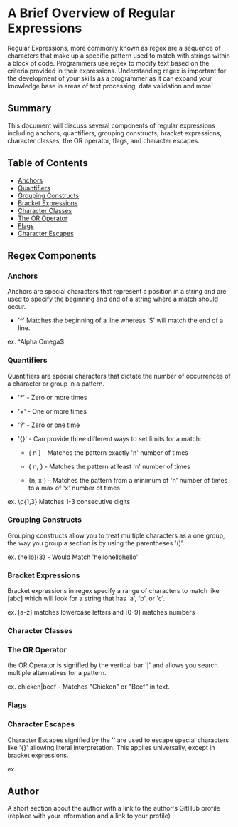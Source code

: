 # A Brief Overview of Regular Expressions

Regular Expressions, more commonly known as regex are a sequence of characters that make up a specific pattern used to match with strings within a block of code. Programmers use regex to modify text based on the criteria provided in their expressions. Understanding regex is important for the development of your skills as a programmer as it can expand your knowledge base in areas of text processing, data validation and more!

## Summary

This document will discuss several components of regular expressions including anchors, quantifiers, grouping constructs, bracket expressions, character classes, the OR operator, flags, and character escapes.

## Table of Contents

- [Anchors](#anchors)
- [Quantifiers](#quantifiers)
- [Grouping Constructs](#grouping-constructs)
- [Bracket Expressions](#bracket-expressions)
- [Character Classes](#character-classes)
- [The OR Operator](#the-or-operator)
- [Flags](#flags)
- [Character Escapes](#character-escapes)

## Regex Components

### Anchors

Anchors are special characters that represent a position in a string and are used to specify the beginning and end of a string where a match should occur.

* '^' Matches the beginning of a line whereas '$' will match the end of a line.

ex. ^Alpha Omega$

### Quantifiers

Quantifiers are special characters that dictate the number of occurrences of a character or group in a pattern.

* '*' - Zero or more times

* '+' - One or more times

* '?' - Zero or one time

* '{}' - Can provide three different ways to set limits for a match:

    *  { n } - Matches the pattern exactly 'n' number of times

    *  { n, } - Matches the pattern at least 'n' number of times

    *   {n, x } - Matches the pattern from a minimum of 'n' number of times to a max of 'x' number of   times 

ex. \d{1,3} Matches 1-3 consecutive digits

### Grouping Constructs

Grouping constructs allow you to treat multiple characters as a one group, the way you group a section is by using the parentheses '()'.

ex. (hello){3} - Would Match 'hellohellohello'

### Bracket Expressions

Bracket expressions in regex specify a range of characters to match like [abc] which will look for a string that has 'a', 'b', or 'c'.

ex. [a-z] matches lowercase letters and [0-9] matches numbers

### Character Classes

### The OR Operator

the OR Operator is signified by the vertical bar '|' and allows you search multiple alternatives for a pattern.

ex. chicken|beef - Matches "Chicken" or "Beef" in text.

### Flags

### Character Escapes

Character Escapes signified by the '\' are used to escape special characters like '{}' allowing literal interpretation. This applies universally, except in bracket expressions.

ex.

## Author

A short section about the author with a link to the author's GitHub profile (replace with your information and a link to your profile)
